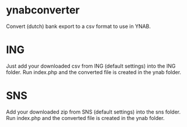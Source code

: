 ynabconverter
=============

Convert (dutch) bank export to a csv format to use in YNAB.

# ING
Just add your downloaded csv from ING (default settings) into the ING folder.
Run index.php and the converted file is created in the ynab folder.

# SNS
Add your downloaded zip from SNS (default settings) into the sns folder.
Run index.php and the converted file is created in the ynab folder.
